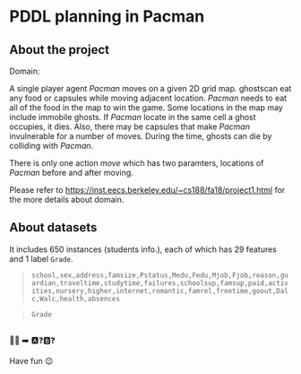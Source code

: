# PDDL planning in Pacman

## About the project



Domain: 

A single player agent _Pacman_ moves on a given 2D grid map. ghostscan eat any food or capsules while moving adjacent location. _Pacman_ needs to eat all of the food in the map to win the game. Some locations in the map may include immobile ghosts. If _Pacman_ locate in the same cell a ghost occupies, it dies. Also, there may be capsules that make _Pacman_ invulnerable for a number of moves. During the time, ghosts can die by colliding with _Pacman_. 

There is only one action _move_ which has two paramters, locations of _Pacman_ before and after moving. 

Please refer to https://inst.eecs.berkeley.edu/~cs188/fa18/project1.html for the more details about domain.

## About datasets
It includes 650 instances (students info.), each of which has 29 features and 1 label `Grade`. 
>`school,sex,address,famsize,Pstatus,Medu,Fedu,Mjob,Fjob,reason,guardian,traveltime,studytime,failures,schoolsup,famsup,paid,activities,nursery,higher,internet,romantic,famrel,freetime,goout,Dalc,Walc,health,absences`

>`Grade`


## 
🧑‍🎓 ➡️ 🅰️❓🅱️❓

Have fun 😉
